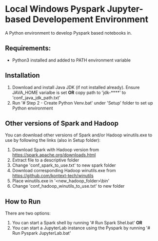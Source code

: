 # Local Windows Pyspark Jupyter-based Developement Environment

A Python environment to develop Pyspark based notebooks in.

## Requirements:
- Python3 installed and added to PATH environment variable

## Installation
1. Download and install Java JDK (if not installed already). Ensure JAVA_HOME varialbe is set **OR** copy path to 'jdk-****' to 'conf_java_jdk_path.txt'
2. Run '# Step 2 - Create Python Venv.bat' under 'Setup' folder to set up Python environment

## Other versions of Spark and Hadoop
You can download other versions of Spark and/or Hadoop winutils.exe to use by following the links (also in Setup folder):
1. Download Spark with Hadoop version from https://spark.apache.org/downloads.html
2. Extract file to a descriptive folder
3. Change 'conf_spark_to_use.txt' to new spark folder
4. Download corresponding Hadoop winutils.exe from https://github.com/kontext-tech/winutils
5. Place winutils.exe in '<new_hadoop_folder>\bin'
6. Change 'conf_hadoop_winutils_to_use.txt' to new folder

## How to Run
There are two options:
1. You can start a Spark shell by running '# Run Spark Shel.bat'
**OR**
2. You can start a JupyterLab instance using the Pyspark by running '# Run Pyspark JupyterLab.bat'

